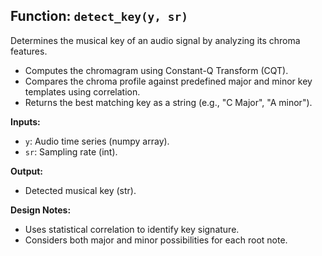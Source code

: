 ## Function: `detect_key(y, sr)`

Determines the musical key of an audio signal by analyzing its chroma features.

- Computes the chromagram using Constant-Q Transform (CQT).
- Compares the chroma profile against predefined major and minor key templates using correlation.
- Returns the best matching key as a string (e.g., "C Major", "A minor").

**Inputs:**  
- `y`: Audio time series (numpy array).  
- `sr`: Sampling rate (int).

**Output:**  
- Detected musical key (str).

**Design Notes:**  
- Uses statistical correlation to identify key signature.  
- Considers both major and minor possibilities for each root note.